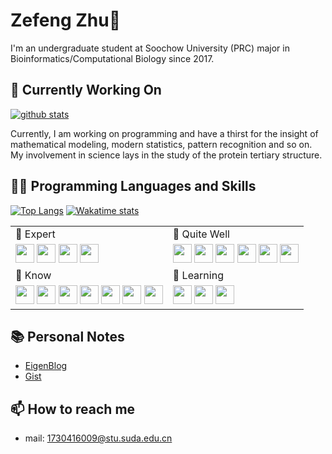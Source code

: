 # Zefeng Zhu👋

I'm an undergraduate student at Soochow University (PRC) major in Bioinformatics/Computational Biology since 2017.

## 🔭 Currently Working On

[![github stats](https://github-readme-stats.vercel.app/api?username=naturegeorge&count_private=true&show_icons=true&title_color=00FF00&icon_color=79ff97&text_color=fff&bg_color=50,151515,3650)](https://github.com/anuraghazra/github-readme-stats)

Currently, I am working on programming and have a thirst for the insight of mathematical modeling, modern statistics, pattern recognition and so on. My involvement in science lays in the study of the protein tertiary structure.

## 👨‍💻 Programming Languages and Skills

[![Top Langs](https://github-readme-stats.vercel.app/api/top-langs/?username=naturegeorge&hide=html,javascript&layout=compact&title_color=00FF00&text_color=fff&bg_color=50,151515,3650)](https://github.com/anuraghazra/github-readme-stats)
[![Wakatime stats](https://github-readme-stats.vercel.app/api/wakatime?username=ZZF&title_color=00FF00&text_color=fff&bg_color=50,151515,3650)](https://github.com/anuraghazra/github-readme-stats)

<table>
  <tr>
    <td>
      🌳 Expert
    </td>
    <td>
      🌾 Quite Well
    </td>
  </tr>
  <tr>
    <td>
      <code><img src="https://cdn.jsdelivr.net/npm/programming-languages-logos/src/python/python.png" height="30"></code>
      <code><img src="https://cdn.jsdelivr.net/npm/programming-languages-logos/src/java/java.png" height="30"></code>
      <code><img height="30" src="https://dist.neo4j.com/wp-content/uploads/neo4j_logo-325x150.png"></code>
      <code><img src="https://cdn.freebiesupply.com/logos/large/2x/latex-logo-png-transparent.png" height="30"></code>
    </td>
    <td>
      <code><img src="https://cdn.jsdelivr.net/npm/programming-languages-logos/src/r/r.png" height="30"></code>
      <code><img src="https://cdn.perl.org/perlweb/images/icons/header_camel.png" height="30"></code>
      <code><img height="30" src="https://seeklogo.com/images/M/matlab-logo-AE6C96A5DD-seeklogo.com.png"></code>
      <code><img height="30" src="https://upload.wikimedia.org/wikipedia/commons/thumb/e/eb/WolframCorporateLogo.svg/330px-WolframCorporateLogo.svg.png"></code>
      <code><img height="30" src="https://upload.wikimedia.org/wikipedia/en/thumb/1/17/Wolfram_Language_Logo_2016.svg/1200px-Wolfram_Language_Logo_2016.svg.png"></code>
      <code><img height="30" src="https://image.flaticon.com/icons/svg/603/603201.svg"></code>
    </td>
  </tr>
  <tr>
    <td>
      🌿 Know
    </td>
    <td>
      🌱 Learning
    </td>
  </tr>
    <tr>
    <td>
      <code><img src="https://cdn.jsdelivr.net/npm/programming-languages-logos/src/c/c.png" height="30"></code>
      <code><img src="https://cdn.jsdelivr.net/npm/programming-languages-logos/src/cpp/cpp.png" height="30"></code>
      <code><img src="https://cdn.jsdelivr.net/npm/programming-languages-logos/src/ruby/ruby.png" height="30"></code>
      <code><img src="https://cdn.jsdelivr.net/npm/programming-languages-logos/src/javascript/javascript.png" height="30"></code>
      <code><img src="https://cdn.jsdelivr.net/npm/programming-languages-logos/src/typescript/typescript.png" height="30"></code>
      <code><img src="https://cdn.jsdelivr.net/npm/programming-languages-logos/src/html/html.png" height="30"></code>
      <code><img src="https://cdn.jsdelivr.net/npm/programming-languages-logos/src/php/php.png" height="30"></code>
    </td>
    <td>
      <code><img height="30" src="https://upload.wikimedia.org/wikipedia/commons/thumb/f/f3/Apache_Spark_logo.svg/1200px-Apache_Spark_logo.svg.png"></code>
      <code><img height="30" src="https://graphql.org/img/logo.svg"></code>
      <code><img height="30" src="https://spzone-simpleprogrammer.netdna-ssl.com/wp-content/uploads/2017/04/Domain-Specific-Languages.png"></code>
    </td>
  </tr>
</table>


## 📚 Personal Notes

* [EigenBlog](https://naturegeorge.github.io/eigenblog/)
* [Gist](https://gist.github.com/NatureGeorge)

## 📫 How to reach me

* mail: 1730416009@stu.suda.edu.cn


